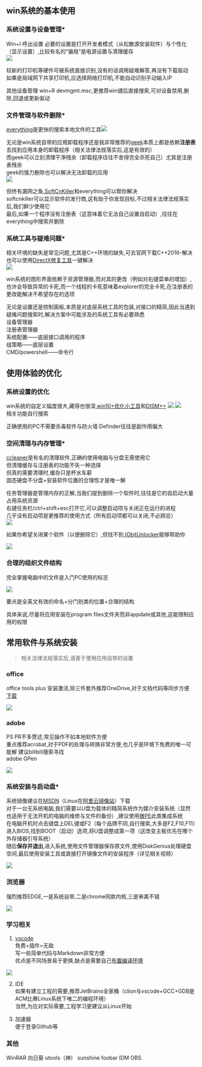 ## win系统的基本使用

### 系统设置与设备管理*

Win+I 呼出设置 必要的设置是打开开发者模式（从松散源安装软件）与个性化（显示设置）,比较有名的“骗局”是电源设置与清理缓存  
![](https://s2.loli.net/2024/05/20/SgjoZb5srhDiWFX.png)

较新的打印机等硬件可被系统直接识别,没有的话调用疑难解答,再没有下载驱动  
如果是局域网下共享打印机,应选择网络打印机,不能自动识别手动输入IP

其他设备管理 win+R devmgmt.msc,更推荐win键后直接搜索,可对设备禁用,删除,回退或更新驱动

### 文件管理与软件删除*

[everything](https://www.voidtools.com/zh-cn/downloads/)是更快的搜索本地文件的工具![](https://s2.loli.net/2024/05/20/yswIYa1xXq8Wb7l.png)

无论是win系统自带的应用卸载程序还是我非常推荐的[geek](https://geekuninstaller.com/)本质上都是依赖**注册表**去找到应用本身的卸载程序（相关法律法规落实后,这是有效的）  
而geek可以立刻清理干净残余（卸载程序往往不舍得完全杀死自己）尤其是注册表残余  
geek的强力删除也可以解决无法卸载的应用  
![](https://s2.loli.net/2024/05/21/n4u2176daxbXOPj.png)

但终有漏网之鱼,[SoftCnKiller](https://blog.csdn.net/hfhbutn/article/details/104799162)和everything可以帮你解决  
softcnkiller可以显示软件的发行商,这有助于你发现目标,不过相关法律法规落实后,我们鲜少使用它  
最后,如果一个程序没有注册表（这意味着它无法自己设置自启动）,往往在everything中搜索并删除

### 系统工具与疑难问题*

相关环境的缺失是常见问题,尤其是C++环境的缺失,可去官网下载C++2016-解决  
也可以使用[DirectX修复工具](https://blog.csdn.net/vbcom/article/details/7245186)一键解决  
![](https://s2.loli.net/2024/05/21/OeUpoXBNw31qs4I.png)

win系统的图形界面依赖于资源管理器,而对其的更改（例如对右键菜单的增加）,也许会导致异常的卡死,而一个线程的卡死意味着explorer的完全卡死,在注册表的更改能解决不希望存在的选项

无论是设置还是控制面板,本质是对底层系统工具的包装,对接口的精简,因此当遇到疑难问题搜索时,解决方案中可能涉及的系统工具有必要熟悉  
设备管理器  
注册表管理器  
系统配置——底层接口调用的程序    
组策略——底层设置  
CMD/powershell——命令行


## 使用体验的优化

### 系统设置的优化

win系统的自定义幅度很大,藏得也很深,[win10+优化小工具](https://www.52pojie.cn/thread-1651910-1-1.html)和[DISM++](https://chuyu.me/zh-Hans/)
![](https://s2.loli.net/2024/05/21/oOjalneFxYJygZ7.png)
![](https://s2.loli.net/2024/05/21/FrGA6yMfTNsi4wn.png)  
相关功能自行搜索

正确使用的PC不需要杀毒软件与防火墙
Definder往往是副作用偏大

### 空间清理与内存管理*

[ccleaner](https://www.ccleaner.com/zh-cn)是有名的清理软件,正确的使用电脑与分盘无需使用它  
但清理缓存与注册表的功能不失一种选择  
但真的需要清理时,缓存只是杯水车薪  
固态硬盘不分盘+安装软件位置的合理性才是唯一解

任务管理器是管理内存的正解,当我们提到删除一个软件时,往往是它的自启动大量占用系统资源  
右键任务栏/ctrl+shift+esc打开它,可以调整启动项与关闭正在运行的进程  
几乎没有启动项是更推荐的使用方式（所有启动项都可以关闭,不必顾忌）  
![](https://s2.loli.net/2024/05/21/o7KRpXzBDLrQTGE.png)

如果你希望关闭某个软件（以便删除它）,但找不到,[IObitUnlocker](https://www.iobit.com/en/iobit-unlocker.php)能够帮助你

![](https://s2.loli.net/2024/05/22/y6wGNerOiPz95v8.png)

### 合理的组织文件结构

完全掌握电脑中的文件是入门PC使用的标志  

![](https://s2.loli.net/2024/05/21/qQnOdmv29JGfuUR.png)  

要点是全英文有效的命名+分门别类的位置+合理的结构

具体来说,尽量将应用安装在program files文件夹而非appdate或其他,这能限制应用的权限

## 常用软件与系统安装

> 相关法律法规落实后,请善于使用应用自带的设置

### office

office tools plus 安装激活,除三件套外推荐OneDrive,对于文档代码等同步方便  
[下载](https://otp.landian.vip/zh-cn/)  

![](https://s2.loli.net/2024/05/20/yjp6LHcRg1lumCP.png)

### adobe

PS PR不多赘述,常见操作不如本地软件方便  
重点推荐acrobat,对于PDF的处理与转换非常方便,也几乎是环境下免费的唯一可能解
建议bilibili搜索寻找  
adobe GPen

![](https://s2.loli.net/2024/05/20/f9rOnYNqRW1AoLB.png)

### 系统安装与启动盘*

系统镜像建议在[MSDN](https://next.itellyou.cn/)（Linux在[阿里云镜像站](https://link.zhihu.com/?target=https%3A//developer.aliyun.com/mirror/)）下载  
对于一台无系统电脑,我们需要以U盘为载体的精简系统作为媒介安装系统（显然也适用于无法开机的电脑的维修与文件的备份）,建议使用[微PE](https://www.wepe.com.cn/download.html)此类集成系统  
在电脑开机时点击键盘上DEL键或F2（每个品牌不同,自行搜索,大多是F2,F10,F11）进入BIOS,找到BOOT（启动）选项,将U盘调整成第一项（这改变主板优先在哪个外存储器引导系统）  
随后**保存并退出**,进入系统,使用文件管理器保存原文件,使用DiskGenius处理硬盘空间,最后使用安装工具或直接打开镜像文件的安装程序（详见相关视频）

![](https://s2.loli.net/2024/05/20/XqSsUFVCy3nGALj.png)

### 浏览器

强烈推荐EDGE,一是系统自带,二是chrome同款内核,三是审美不错

![](https://s2.loli.net/2024/05/20/jPl9DofmI3OCSrv.png)

### 学习相关

1. [vscode](https://code.visualstudio.com/download)  
免费+插件=无敌  
写一些简单代码与Markdown非常方便  
优点是不同场景易于更换,缺点是需要自己[布置编译环境](https://www.bilibili.com/video/BV1BQ4y1j7fY/?spm_id_from=333.337.search-card.all.click&vd_source=2499dec4a6dc444afbb1ff9583447bca)

![](https://s2.loli.net/2024/05/20/Ancz2wFGExQoLhC.png)

2. IDE  
如果有建立工程的需要,推荐JetBrains全家桶（clion与vscode+GCC+GDB是ACM比赛Linux系统下唯二的编程环境）  
当然,为应对实际需要,工程学习更建议从Linux开始

3. 加速器  
便于登录Github等

### 其他

WinRAR 向日葵 utools（神） sunshine foobar IDM OBS